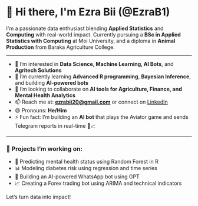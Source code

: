# 👋 Hi there, I'm Ezra Bii (@EzraB1)

I'm a passionate data enthusiast blending **Applied Statistics** and **Computing** with real-world impact. Currently pursuing a **BSc in Applied Statistics with Computing** at Moi University, and a diploma in **Animal Production** from Baraka Agriculture College.

---

- 👀 I’m interested in **Data Science, Machine Learning, AI Bots**, and **Agritech Solutions**  
- 🌱 I’m currently learning **Advanced R programming**, **Bayesian Inference**, and building **AI-powered bots**  
- 💞️ I’m looking to collaborate on **AI tools for Agriculture, Finance, and Mental Health Analytics**  
- 📫 Reach me at: **ezrabii20@gmail.com** or connect on [LinkedIn](https://www.linkedin.com/in/ezra-bii-a97308253/)  
- 😄 Pronouns: **He/Him**  
- ⚡ Fun fact: I’m building an **AI bot** that plays the Aviator game and sends Telegram reports in real-time 🤖📈

---

### 🚀 Projects I’m working on:
- 🧠 Predicting mental health status using Random Forest in R  
- 📊 Modeling diabetes risk using regression and time series  
- 🤖 Building an AI-powered WhatsApp bot using GPT  
- 📈 Creating a Forex trading bot using ARIMA and technical indicators  

Let’s turn data into impact!

<!---
EzraB1/EzraB1 is a ✨ special ✨ repository because its `README.md` (this file) appears on your GitHub profile.
You can click the Preview link to take a look at your changes.
--->
